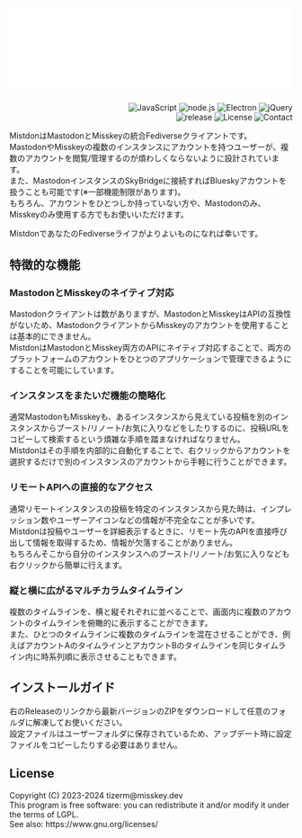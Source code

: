 <h1 align="center">
    <img src="github_resource/mistdon_logo.png" alt="attach:cat" alt="Mistdon"/>
</h1>
<p align="right">
    <img src="https://img.shields.io/badge/-JavaScript-F7DF1E.svg?logo=javascript&style=social" alt="JavaScript"/>
    <img src="https://img.shields.io/badge/-Node.js-339933.svg?logo=node.js&style=social" alt="node.js"/>
    <img src="https://img.shields.io/badge/-Electron-47848F.svg?logo=electron&style=social" alt="Electron"/>
    <img src="https://img.shields.io/badge/-jQuery-0769AD.svg?logo=jquery&style=social" alt="jQuery"/><br/>
    <img src="https://img.shields.io/github/v/release/tizerm/Mistdon?include_prereleases&color=9898dd" alt="release"/>
    <img src="https://img.shields.io/badge/License-LGPL-b0d44d" alt="License"/>
    <img src="https://img.shields.io/badge/Contact-%40tizerm%40misskey.dev-738c83" alt="Contact"/>
</p>
<p>
    MistdonはMastodonとMisskeyの統合Fediverseクライアントです。<br/>
    MastodonやMisskeyの複数のインスタンスにアカウントを持つユーザーが、複数のアカウントを閲覧/管理するのが煩わしくならないように設計されています。<br/>
    また、MastodonインスタンスのSkyBridgeに接続すればBlueskyアカウントを扱うことも可能です(※一部機能制限があります)。<br/>
    もちろん、アカウントをひとつしか持っていない方や、Mastodonのみ、Misskeyのみ使用する方でもお使いいただけます。
</p>
<p>
    MistdonであなたのFediverseライフがよりよいものになれば幸いです。
</p>
<h2>
    特徴的な機能
</h2>
<h3>MastodonとMisskeyのネイティブ対応</h3>
<p>
    Mastodonクライアントは数がありますが、MastodonとMisskeyはAPIの互換性がないため、MastodonクライアントからMisskeyのアカウントを使用することは基本的にできません。<br/>
    MistdonはMastodonとMisskey両方のAPIにネイティブ対応することで、両方のプラットフォームのアカウントをひとつのアプリケーションで管理できるようにすることを可能にしています。
</p>
<h3>インスタンスをまたいだ機能の簡略化</h3>
<p>
    通常MastodonもMisskeyも、あるインスタンスから見えている投稿を別のインスタンスからブースト/リノート/お気に入りなどをしたりするのに、投稿URLをコピーして検索するという煩雑な手順を踏まなければなりません。<br/>
    Mistdonはその手順を内部的に自動化することで、右クリックからアカウントを選択するだけで別のインスタンスのアカウントから手軽に行うことができます。
</p>
<h3>リモートAPIへの直接的なアクセス</h3>
<p>
    通常リモートインスタンスの投稿を特定のインスタンスから見た時は、インプレッション数やユーザーアイコンなどの情報が不完全なことが多いです。<br/>
    Mistdonは投稿やユーザーを詳細表示するときに、リモート先のAPIを直接呼び出して情報を取得するため、情報が欠落することがありません。<br/>
    もちろんそこから自分のインスタンスへのブースト/リノート/お気に入りなども右クリックから簡単に行えます。
</p>
<h3>縦と横に広がるマルチカラムタイムライン</h3>
<p>
    複数のタイムラインを、横と縦それぞれに並べることで、画面内に複数のアカウントのタイムラインを俯瞰的に表示することができます。<br/>
    また、ひとつのタイムラインに複数のタイムラインを混在させることができ、例えばアカウントAのタイムラインとアカウントBのタイムラインを同じタイムライン内に時系列順に表示させることもできます。
</p>
<h2>
    インストールガイド
</h2>
<p>
    右のReleaseのリンクから最新バージョンのZIPをダウンロードして任意のフォルダに解凍してお使いください。<br/>
    設定ファイルはユーザーフォルダに保存されているため、アップデート時に設定ファイルをコピーしたりする必要はありません。
</p>
<h2>
    License
</h2>
<p>
    Copyright (C) 2023-2024 tizerm@misskey.dev<br/>
    This program is free software: you can redistribute it and/or modify it under the terms of LGPL.<br/>
    See also: https://www.gnu.org/licenses/
</p>

